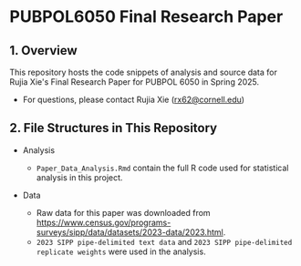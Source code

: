 # PUBPOL6050 Final Research Paper

## 1. Overview
This repository hosts the code snippets of analysis and source data for Rujia Xie's Final Research Paper for PUBPOL 6050 in Spring 2025.

- For questions, please contact Rujia Xie (rx62@cornell.edu)


## 2. File Structures in This Repository
 
- Analysis
	- `Paper_Data_Analysis.Rmd` contain the full R code used for statistical analysis in this project.

- Data
	- Raw data for this paper was downloaded from https://www.census.gov/programs-surveys/sipp/data/datasets/2023-data/2023.html.
  - `2023 SIPP pipe-delimited text data` and `2023 SIPP pipe-delimited replicate weights` were used in the analysis.
